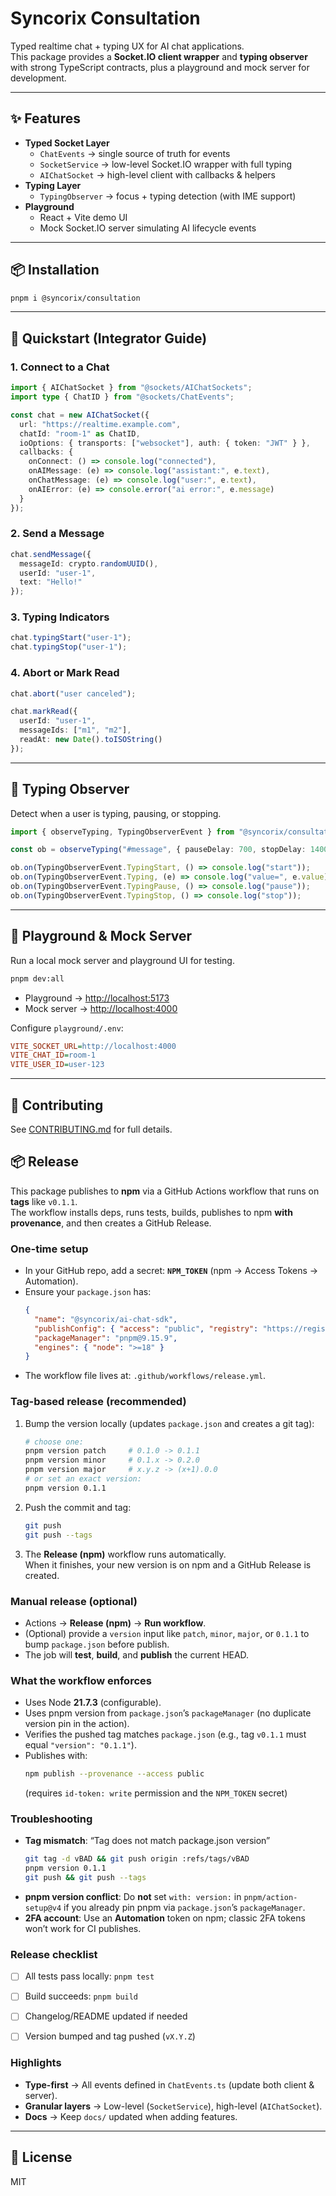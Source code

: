 # Syncorix Consultation

Typed realtime chat + typing UX for AI chat applications.  
This package provides a **Socket.IO client wrapper** and **typing observer** with strong TypeScript contracts, plus a playground and mock server for development.

---

## ✨ Features

- **Typed Socket Layer**
  - `ChatEvents` → single source of truth for events
  - `SocketService` → low-level Socket.IO wrapper with full typing
  - `AIChatSocket` → high-level client with callbacks & helpers
- **Typing Layer**
  - `TypingObserver` → focus + typing detection (with IME support)
- **Playground**
  - React + Vite demo UI
  - Mock Socket.IO server simulating AI lifecycle events

---

## 📦 Installation

```bash
pnpm i @syncorix/consultation
```

---

## 🚀 Quickstart (Integrator Guide)

### 1. Connect to a Chat

```ts
import { AIChatSocket } from "@sockets/AIChatSockets";
import type { ChatID } from "@sockets/ChatEvents";

const chat = new AIChatSocket({
  url: "https://realtime.example.com",
  chatId: "room-1" as ChatID,
  ioOptions: { transports: ["websocket"], auth: { token: "JWT" } },
  callbacks: {
    onConnect: () => console.log("connected"),
    onAIMessage: (e) => console.log("assistant:", e.text),
    onChatMessage: (e) => console.log("user:", e.text),
    onAIError: (e) => console.error("ai error:", e.message)
  }
});
```

### 2. Send a Message

```ts
chat.sendMessage({
  messageId: crypto.randomUUID(),
  userId: "user-1",
  text: "Hello!"
});
```

### 3. Typing Indicators

```ts
chat.typingStart("user-1");
chat.typingStop("user-1");
```

### 4. Abort or Mark Read

```ts
chat.abort("user canceled");

chat.markRead({
  userId: "user-1",
  messageIds: ["m1", "m2"],
  readAt: new Date().toISOString()
});
```

---

## 🧩 Typing Observer

Detect when a user is typing, pausing, or stopping.

```ts
import { observeTyping, TypingObserverEvent } from "@syncorix/consultation/typing";

const ob = observeTyping("#message", { pauseDelay: 700, stopDelay: 1400 });

ob.on(TypingObserverEvent.TypingStart, () => console.log("start"));
ob.on(TypingObserverEvent.Typing, (e) => console.log("value=", e.value));
ob.on(TypingObserverEvent.TypingPause, () => console.log("pause"));
ob.on(TypingObserverEvent.TypingStop, () => console.log("stop"));
```

---

## 🎨 Playground & Mock Server

Run a local mock server and playground UI for testing.

```bash
pnpm dev:all
```

- Playground → [http://localhost:5173](http://localhost:5173)
- Mock server → [http://localhost:4000](http://localhost:4000)

Configure `playground/.env`:

```ini
VITE_SOCKET_URL=http://localhost:4000
VITE_CHAT_ID=room-1
VITE_USER_ID=user-123
```

---

## 🤝 Contributing

See [CONTRIBUTING.md](./CONTRIBUTING.md) for full details.

## 📦 Release

This package publishes to **npm** via a GitHub Actions workflow that runs on **tags** like `v0.1.1`.  
The workflow installs deps, runs tests, builds, publishes to npm **with provenance**, and then creates a GitHub Release.

### One-time setup

- In your GitHub repo, add a secret: **`NPM_TOKEN`** (npm → Access Tokens → Automation).
- Ensure your `package.json` has:
  ```json
  {
    "name": "@syncorix/ai-chat-sdk",
    "publishConfig": { "access": "public", "registry": "https://registry.npmjs.org" },
    "packageManager": "pnpm@9.15.9",
    "engines": { "node": ">=18" }
  }
  ```
- The workflow file lives at: `.github/workflows/release.yml`.

### Tag-based release (recommended)

1. Bump the version locally (updates `package.json` and creates a git tag):
   ```bash
   # choose one:
   pnpm version patch     # 0.1.0 -> 0.1.1
   pnpm version minor     # 0.1.x -> 0.2.0
   pnpm version major     # x.y.z -> (x+1).0.0
   # or set an exact version:
   pnpm version 0.1.1
   ```

2. Push the commit and tag:
   ```bash
   git push
   git push --tags
   ```

3. The **Release (npm)** workflow runs automatically.  
   When it finishes, your new version is on npm and a GitHub Release is created.

### Manual release (optional)

- Actions → **Release (npm)** → **Run workflow**.  
- (Optional) provide a `version` input like `patch`, `minor`, `major`, or `0.1.1` to bump `package.json` before publish.
- The job will **test**, **build**, and **publish** the current HEAD.

### What the workflow enforces

- Uses Node **21.7.3** (configurable).
- Uses pnpm version from `package.json`’s `packageManager` (no duplicate version pin in the action).
- Verifies the pushed tag matches `package.json` (e.g., tag `v0.1.1` must equal `"version": "0.1.1"`).
- Publishes with:
  ```bash
  npm publish --provenance --access public
  ```
  (requires `id-token: write` permission and the `NPM_TOKEN` secret)

### Troubleshooting

- **Tag mismatch**: “Tag does not match package.json version”
  ```bash
  git tag -d vBAD && git push origin :refs/tags/vBAD
  pnpm version 0.1.1
  git push && git push --tags
  ```
- **pnpm version conflict**: Do **not** set `with: version:` in `pnpm/action-setup@v4` if you already pin pnpm via `package.json`’s `packageManager`.
- **2FA account**: Use an **Automation** token on npm; classic 2FA tokens won’t work for CI publishes.

### Release checklist

- [ ] All tests pass locally: `pnpm test`
- [ ] Build succeeds: `pnpm build`
- [ ] Changelog/README updated if needed
- [ ] Version bumped and tag pushed (`vX.Y.Z`)


### Highlights

- **Type-first** → All events defined in `ChatEvents.ts` (update both client & server).
- **Granular layers** → Low-level (`SocketService`), high-level (`AIChatSocket`).
- **Docs** → Keep `docs/` updated when adding features.

---

## 📄 License

MIT
